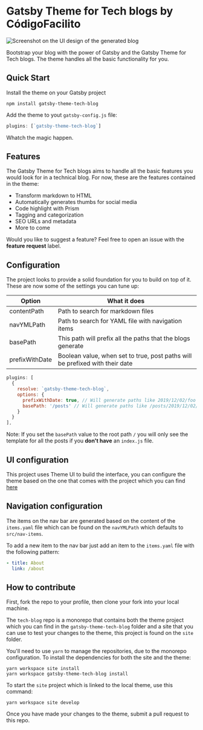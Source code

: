 
# Gatsby Theme for Tech blogs by CódigoFacilito

![Screenshot on the UI design of the generated blog](https://i.imgur.com/zEqFaQp.png)

Bootstrap your blog with the power of Gatsby and the Gatsby Theme for Tech blogs. The theme handles all the basic functionality for you.

## Quick Start

Install the theme on your Gatsby project

```shell
npm install gatsby-theme-tech-blog
```

Add the theme to yout `gatsby-config.js` file:

```javascript
plugins: [`gatsby-theme-tech-blog`]
```

Whatch the magic happen.

## Features
The Gatsby Theme for Tech blogs aims to handle all the basic features you would look for in a technical blog. For now, these are the features contained in the theme:

* Transform markdown to HTML
* Automatically generates thumbs for social media
* Code highlight with Prism
* Tagging and categorization
* SEO URLs and metadata
* More to come

Would you like to suggest a feature? Feel free to open an issue with the **feature request** label.

## Configuration
The project looks to provide a solid foundation for you to build on top of it. These are now some of the settings you can tune up:

| Option         | What it does                                                                 |
|----------------|------------------------------------------------------------------------------|
| contentPath    | Path to search for markdown files                                            |
| navYMLPath     | Path to search for YAML file with navigation items                           |
| basePath       | This path will prefix all the paths that the blogs generate                  |
| prefixWithDate | Boolean value, when set to true, post paths will be prefixed with their date |

```javascript
plugins: [
  {
    resolve: `gatsby-theme-tech-blog`,
    options: {
      prefixWithDate: true, // Will generate paths like 2019/12/02/foo
      basePath: '/posts' // Will generate paths like /posts/2019/12/02/foo
    }
  }
],
```

Note: If you set the `basePath` value to the root path `/` you will only see the template for all the posts if you **don't have** an `index.js` file.

## UI configuration
This project uses Theme UI to build the interface, you can configure the theme based on the one that comes with the project which you can find [here](https://github.com/codigofacilito/tech-blog/blob/master/gatsby-theme-tech-blog/src/theme.js)

## Navigation configuration
The items on the nav bar are generated based on the content of the `items.yaml` file which can be found on the `navYMLPath` which defaults to `src/nav-items`.

To add a new item to the nav bar just add an item to the `items.yaml` file with the following pattern:

```yaml
- title: About
  link: /about
```

## How to contribute
First, fork the repo to your profile, then clone your fork into your local machine.

The `tech-blog` repo is a monorepo that contains both the theme project which you can find in the `gatsby-theme-tech-blog` folder and a site that you can use to test your changes to the theme, this project is found on the `site` folder.

You'll need to use `yarn` to manage the repositories, due to the monorepo configuration. To install the dependencies for both the site and the theme:

```shell
yarn workspace site install
yarn workspace gatsby-theme-tech-blog install
```

To start the `site` project which is linked to the local theme, use this command:

```shell
yarn workspace site develop
```

Once you have made your changes to the theme, submit a pull request to this repo.
